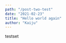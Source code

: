 ```yaml
---
path: "/post-two-test"
date: "2021-02-23"
title: "Hello world again"
author: "Kaiju"
---
```


testset